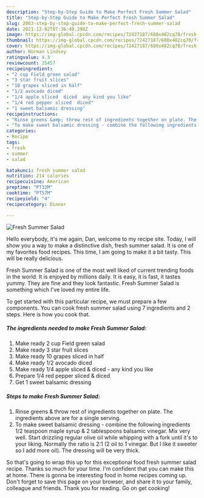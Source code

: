 ```yaml
---
description: "Step-by-Step Guide to Make Perfect Fresh Summer Salad"
title: "Step-by-Step Guide to Make Perfect Fresh Summer Salad"
slug: 2063-step-by-step-guide-to-make-perfect-fresh-summer-salad
date: 2021-12-02T07:36:40.298Z
image: https://img-global.cpcdn.com/recipes/72427187/680x482cq70/fresh-summer-salad-recipe-main-photo.jpg
thumbnail: https://img-global.cpcdn.com/recipes/72427187/680x482cq70/fresh-summer-salad-recipe-main-photo.jpg
cover: https://img-global.cpcdn.com/recipes/72427187/680x482cq70/fresh-summer-salad-recipe-main-photo.jpg
author: Norman Lindsey
ratingvalue: 4.3
reviewcount: 35457
recipeingredient:
- "2 cup Field green salad"
- "3 star fruit slices"
- "10 grapes sliced in half"
- "1/2 avocado diced"
- "1/4 apple sliced  diced  any kind you like"
- "1/4 red pepper sliced  diced"
- "1 sweet balsamic dressing"
recipeinstructions:
- "Rinse greens &amp; throw rest of ingredients together on plate. The ingredients above are for a single serving."
- "To make sweet balsamic dressing - combine the following ingredients 1/2 teaspoon maple syrup &amp; 2 tablespoons balsamic vinegar. Mix very well. Start drizzling regular olive oil while whipping with a fork until it&#39;s to your liking. Normally the ratio is 2:1 (2 oil to 1 vinegar. But I like it sweeter so I add more oil). The dressing will be very thick."
categories:
- Recipe
tags:
- fresh
- summer
- salad

katakunci: fresh summer salad 
nutrition: 214 calories
recipecuisine: American
preptime: "PT32M"
cooktime: "PT57M"
recipeyield: "4"
recipecategory: Dinner

---
```



![Fresh Summer Salad](https://img-global.cpcdn.com/recipes/72427187/680x482cq70/fresh-summer-salad-recipe-main-photo.jpg)

Hello everybody, it's me again, Dan, welcome to my recipe site. Today, I will show you a way to make a distinctive dish, fresh summer salad. It is one of my favorites food recipes. This time, I am going to make it a bit tasty. This will be really delicious.

Fresh Summer Salad is one of the most well liked of current trending foods in the world. It is enjoyed by millions daily. It is easy, it is fast, it tastes yummy. They are fine and they look fantastic. Fresh Summer Salad is something which I've loved my entire life.




To get started with this particular recipe, we must prepare a few components. You can cook fresh summer salad using 7 ingredients and 2 steps. Here is how you cook that.

<!--inarticleads1-->

##### The ingredients needed to make Fresh Summer Salad:

1. Make ready 2 cup Field green salad
1. Make ready 3 star fruit slices
1. Make ready 10 grapes sliced in half
1. Make ready 1/2 avocado diced
1. Make ready 1/4 apple sliced &amp; diced - any kind you like
1. Prepare 1/4 red pepper sliced &amp; diced
1. Get 1 sweet balsamic dressing




<!--inarticleads2-->

##### Steps to make Fresh Summer Salad:

1. Rinse greens &amp; throw rest of ingredients together on plate. The ingredients above are for a single serving.
1. To make sweet balsamic dressing - combine the following ingredients 1/2 teaspoon maple syrup &amp; 2 tablespoons balsamic vinegar. Mix very well. Start drizzling regular olive oil while whipping with a fork until it&#39;s to your liking. Normally the ratio is 2:1 (2 oil to 1 vinegar. But I like it sweeter so I add more oil). The dressing will be very thick.




So that's going to wrap this up for this exceptional food fresh summer salad recipe. Thanks so much for your time. I'm confident that you can make this at home. There is gonna be interesting food in home recipes coming up. Don't forget to save this page on your browser, and share it to your family, colleague and friends. Thank you for reading. Go on get cooking!
